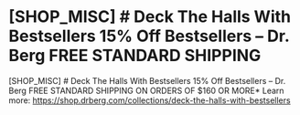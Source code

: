 # [SHOP_MISC] # Deck The Halls With Bestsellers 15% Off Bestsellers – Dr. Berg FREE STANDARD SHIPPING 

[SHOP_MISC] # Deck The Halls With Bestsellers 15% Off Bestsellers – Dr. Berg FREE STANDARD SHIPPING ON ORDERS OF $160 OR MORE\*
Learn more: https://shop.drberg.com/collections/deck-the-halls-with-bestsellers
